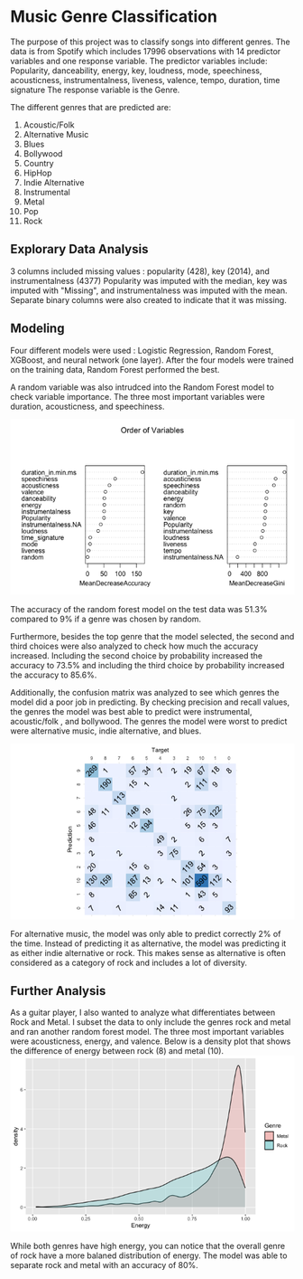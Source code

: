 # Music Genre Classification

The purpose of this project was to classify songs into different genres. The data is from Spotify which includes 17996 observations with 14 predictor variables and one response variable.
The predictor variables include: Popularity, danceability, energy, key, loudness, mode, speechiness, acousticness, instrumentalness, liveness, valence, tempo, duration, time signature
The response variable is the Genre.

The different genres that are predicted are:
  1. Acoustic/Folk
  2. Alternative Music
  3. Blues
  4. Bollywood
  5. Country
  6. HipHop
  7. Indie Alternative
  8. Instrumental
  9. Metal
  10. Pop
  11. Rock

## Explorary Data Analysis
3 columns included missing values : popularity (428), key (2014), and instrumentalness (4377)
Popularity was imputed with the median, key was imputed with "Missing", and instrumentalness was imputed with the mean. 
Separate binary columns were also created to indicate that it was missing.

## Modeling
Four different models were used : Logistic Regression, Random Forest, XGBoost, and neural network (one layer).
After the four models were trained on the training data, Random Forest performed the best.

A random variable was also intrudced into the Random Forest model to check variable importance. 
The three most important variables were duration, acousticness, and speechiness.

![Variable Importance](/variableimportance.png)

The accuracy of the random forest model on the test data was 51.3% compared to 9% if a genre was chosen by random. 

Furthermore, besides the top genre that the model selected, the second and third choices were also analyzed to check how much the accuracy increased. 
Including the second choice by probability increased the accuracy to 73.5% and including the third choice by probability increased the accuracy to 85.6%.

Additionally, the confusion matrix was analyzed to see which genres the model did a poor job in predicting. 
By checking precision and recall values, the genres the model was best able to predict were instrumental, acoustic/folk , and bollywood.
The genres the model were worst to predict were alternative music, indie alternative, and blues. 

![Confusion Matrix](/confusionmatrix.png)

For alternative music, the model was only able to predict correctly 2% of the time. Instead of predicting it as alternative, the model was predicting it as either indie alternative or rock. 
This makes sense as alternative is often considered as a category of rock and includes a lot of diversity. 

## Further Analysis
As a guitar player, I also wanted to analyze what differentiates between Rock and Metal. 
I subset the data to only include the genres rock and metal and ran another random forest model. 
The three most important variables were acousticness, energy, and valence. 
Below is a density plot that shows the difference of energy between rock (8) and metal (10).
![Density Plot](/energy.png)

While both genres have high energy, you can notice that the overall genre of rock have a more balaned distribution of energy.
The model was able to separate rock and metal with an accuracy of 80%. 

